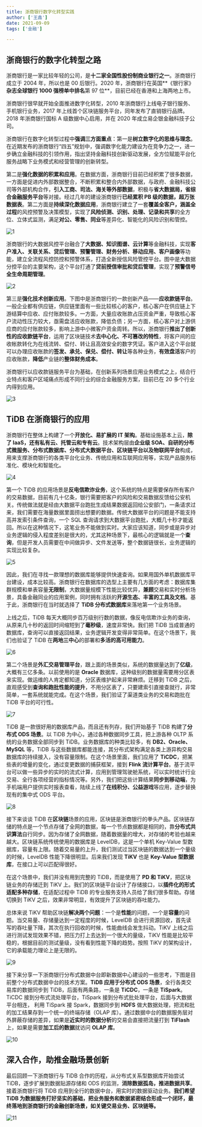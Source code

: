 ```yaml
---
title: 浙商银行数字化转型实践
author: ['王鑫']
date: 2021-09-09
tags: ['金融']

---
```



## **浙商银行的数字化转型之路**

浙商银行是一家比较年轻的公司，是**十二家全国性股份制商业银行之一**。浙商银行成立于 2004 年，所以也是 00 后银行。2020 年，浙商银行在英国**《银行家》**杂志全球银行 1000 强榜单中排名**第 97 位**，目前已经在香港和上海两地上市。

 

浙商银行很早就开始全面推进数字化转型，2010 年浙商银行上线电子银行服务、手机银行业务，2017 年上线首个区块链服务平台，同年发布了直销银行品牌。2018 年浙商银行国标 A 级数据中心启用，并在 2020 年成立易企银金融科技子公司。

 

浙商银行在数字化转型过程中**强调三方面重点**：第一是**树立数字化的思维与理念**。在近期发布的浙商银行“四五”规划中，强调数字化能力建设为在竞争力之一，进一步确立金融科技的引领作用，指出坚持金融科技创新驱动发展，全方位赋能平台化服务战略下业务模式和经营管理的创新转型。

 

第二是**强化数据的积累和应用**。在数据方面，浙商银行目前已经积累了很多数据，一方面是促进内外部数据整合，不断积累和整合内外部数据，与政府、金融科技公司等外部机构合作，**引入工商、司法、海关等外部数据**，积极与**省大数据局，省综合金融服务平台**等对接。经过几年的建设浙商银行**已经累积 PB 级的数据，超万张数据表**。第二方面是**持续深化数据应用**，浙商银行建立了一套**覆盖全客户，涵盖全过程**的风控预警及决策模型，实现了**风险侦测、识别、处理、记录和共享**的全方位、立体式监测，满足**对公、零售、同业**等差异化、智能化的风险识别和管控。

![1](media/user-case-zsyh/1.png)

浙商银行的大数据风控平台融合了**大数据、知识图谱、云计算**等金融科技，实现**客户准入、关联关系、贷后管理、预警管理、财务分析、移动应用、客户画像**等功能，建立全流程风控防控和预警体系，打造全新授信风险管控平台。图中是大数据分控平台的主要架构，这个平台打通了**贷前授信审批和贷后管理**，实现了**预警信号全生命周期管理**。

![2](media/user-case-zsyh/2.png)

第三是**强化技术创新应用**。下图中是浙商银行的一款创新产品——**应收款链平台**。一般企业都有供应链，供应链里面有一些比较核心的客户，核心客户在供应链上下游结算中应收、应付账款较多。一方面，大量应收账款占压资金严重，导致核心客户流动性压力较大，亟需盘活应收账款，降低负债；另一方面，核心客户对上游供应商的应付账款较多，影响上游中小微客户资金周转。所以，浙商银行**推出了创新性的应收款链平台**，运用了区块链技术**去中心化、不可篡改的特性**，将客户间的应收帐款转化为在线流转、偿付、转让且高效安全的数字凭证。客户进入这个平台就可以办理应收账款的**签发、承兑、保兑、偿付、转让**等各种业务，**有效盘活**客户的应收账款，**降低**产业链的**整体财务成本**。

浙商银行以应收款链服务平台为基础，在创新系列场景应用业务模式之上，结合行业特点和客户区域痛点形成不同行业的综合金融服务方案，目前已在 20 多个行业内得到应用。

![3](media/user-case-zsyh/3.png)

## **TiDB** **在浙商银行的应用**

浙商银行在整体上构建了一个**开放化、易扩展的 IT 架构**。基础设施基本上云，**除了 IaaS，还有私有云、托管云和专有云**。技术架构层由**企业级 SOA、自研的分布式微服务、分布式数据库、分布式大数据平台、区块链平台以及物联网平台**构成，用来支撑浙商银行的各类平台化业务、传统应用和互联网应用等，实现产品服务标准化、模块化和智能化。

![4](media/user-case-zsyh/4.png)

第一个 TiDB 的应用场景是**反电信欺诈业务**，这个系统的特点是需要保存所有客户的交易数据，目前有几十亿条，银行需要把客户的风险和交易数据反馈给公安机关。传统做法就是经由大数据平台跑批生成结果数据返回给公安部门，一条请求过来，我们需要在海量数据里面捞出想要的数据。传统大数据平台的问题是不能支持高并发索引条件查询，一个 SQL 查询请求到大数据平台跑批，大概几十秒才能返回。所以在这种情况下，这笔业务不能做到实时。大家应该知道，同步或是异步对业务逻辑的侵入程度差别是很大的，尤其这种场景下，最核心的逻辑就是一个**查询**，但是开发人员需要在中间做异步、文件发送等，整个数据链很长，业务逻辑的实现比较复杂。

![5](media/user-case-zsyh/5.png)

因此，我们在寻找一款理想的数据库能够提供快速查询。如果用国外单机数据库平台建设，成本比较高。浙商银行在数据库的选型上主要有几方面的考虑：数据库集群规模和单表容量**无限制**，大数据量规模下性能比较优异，**兼顾**交易和实时分析场景，具备金融同业的应用案例，同时拥有活跃的**开源生态、丰富的工具及文档**。基于此，浙商银行在当时就选择了 **TiDB 分布式数据库**来落地第一个业务场景。

 

上线之后，TiDB 每天大概同步百万级别行数的数据，像反电信欺诈业务的查询，从原来几十秒的返回时间缩短到了**毫秒级**，速度非常快。我们把 TiDB 当成普通的数据库，查询可以直接返回结果，业务逻辑开发变得非常简单。在这个场景下，我们也验证了 TiDB 在**两地三中心**的部署和**多活的高可用能力**。

![6](media/user-case-zsyh/6.png)

第二个场景是**外汇交易管理平台**，跟上面的场景类似，系统的数据量达到了**亿级**，大概有三亿多条。以前使用的是 **Oracle** 数据库，这种级别的数据量需要用分区表来实现。做运维的人肯定都知道，分区表维护起来非常麻烦。迁移到 TiDB 之后，直观感受到**查询和跑批性能的提升**，不用分区表了，只要建索引直接查就行，非常简单，一套系统就能完成。在这个场景，我们验证了渠道类业务的交易和跑批在 TiDB 平台的可行性。

![7](media/user-case-zsyh/7.png)

TiDB 是一款很好用的数据库产品，而且还有列存，我们开始基于 TiDB 构建了**分布式 ODS 场景**。以 TiDB 为中心，通过各种数据同步工具，把上游各种 OLTP 系统的业务数据全部同步到 TiDB。业务数据库的种类比较多，有 **DB2、Oracle、MySQL** 等，TiDB 与这些数据库都能连接，其分布式架构满足各类上游异构交易数据库的持续接入，没有容量限制。在这个场景里面，我们应用了 **TiCDC**，把某些表的增量的变化，通过变更数据的捕获框架，接到 **Flink 流计算平台**。基于流平台可以做一些异步的实时的流式计算，应用到管理驾驶舱系统，可以实时统计行业交易、全行各项经营的指标情况等。另外，我们把这些计算结果**同步到移动端**，为手机端用户提供实时报表查看，陆续上线了**在线积分、公益游戏**等应用，逐步替换现有的集中式 ODS 平台。

![8](media/user-case-zsyh/8.png)

接下来谈谈 TiDB 在**区块链**场景的应用，区块链是浙商银行的拳头产品。区块链存储的特点是一个节点存储了全网的数据，每一个节点数据都是相同的，靠**分布式共识算法**自行同步。因为存储了全网数据，随着数据量的增大，对存储的考验也越来越大。区块链系统传统使用的数据库是 LevelDB，这是一个单机 Key-Value 型数据库，容量有上限。随着交易量的上升，我们测试过当区块链的数据达到一个量级的时候，LevelDB 性能下降很明显。后来我们发现 **TiKV** 也是 **Key-Value 型数据库**，在接口上可以匹配得很好。

 

在这个场景中，我们并没有用到完整的 TiDB，而是使用了 **PD 和 TiKV**，把区块链业务的存储迁到 TiKV 上。我们的区块链平台设计了存储接口，以**插件化的形式适配多种存储**，在适配过程中 TiDB 的专业服务支持人员给了我们很多帮助。存储切换到 TiKV 之后，效果非常明显，有效提升了区块链的吞吐能力。

 

总体来说 TiKV 帮助区块链**解决两个问题**：一个是**性能**的问题，一个是**容量**的问题。当交易量、存储量达到一定程度的时候，LevelDB 会进行资源回收，首先读写的吞吐量下降，其次在执行回收的时候，性能曲线会发生抖动。TiKV 上线之后进行测试发现效果不错，把压力打上去达到一个很大的量级，TiKV 性能是比较平稳的，根据目前的测试量级，没有看到性能下降的趋势。按照 TiKV 的架构设计，它的承载能力理论上是无限的。

![9](media/user-case-zsyh/9.png)

接下来分享一下浙商银行分布式数据中台即新数据中心建设的一些思考，下图是目前整个分布式数据中台的技术方案。**TiDB 应用于分布式 ODS 场景**，全行各类交易库的数据同步到 TiDB，后面有两条路，一条是 **TiCDC**，一条是 **TiSpark**。TiCDC 接到分布式流处理平台，TiSpark 接到分布式批处理平台，后面与大数据平台相连， 利用 TiSpark 接 Spark，数据同步到 **HDFS** 做大数据处理，把流和批的加工结果存到一个统一的终端存储（OLAP 库）。通过数据中台的数据服务层对外屏蔽存储的差异，如果是**近实时的数据分析**的交易会直接把流量打到 **TiFlash** 上，如果是需要**加工后的数据**就访问 **OLAP 库**。

![10](media/user-case-zsyh/10.png)

## **深入合作，助推金融场景创新**

最后回顾一下浙商银行与 TiDB 合作的历程，从分布式关系型数据库开始尝试 TiDB，逐步扩展到数据贴源存储和 ODS 的监测，**消除数据孤岛，推进数据共享**。接着浙商银行将 TiDB 应用到全行的数据中台，用实时的数据驱动业务。**我们希望 TiDB 为数据服务打好坚实的基础，把业务服务和数据紧密结合形成一个闭环，最终落地到浙商银行的金融创新场景，如关键交易业务、区块链等。**

![11](media/user-case-zsyh/11.png)

